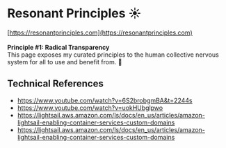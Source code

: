 # Resonant Principles ☀️

[https://resonantprinciples.com](https://resonantprinciples.com)</br></br>
<b>Principle #1: Radical Transparency</b></br>
This page exposes my curated principles to the human collective nervous system for all to use and benefit from. 🙂

## Technical References

* <https://www.youtube.com/watch?v=6S2brobgmBA&t=2244s>
* <https://www.youtube.com/watch?v=uokHUbglpwo>
* <https://lightsail.aws.amazon.com/ls/docs/en_us/articles/amazon-lightsail-enabling-container-services-custom-domains>
* <https://lightsail.aws.amazon.com/ls/docs/en_us/articles/amazon-lightsail-enabling-container-services-custom-domains>
